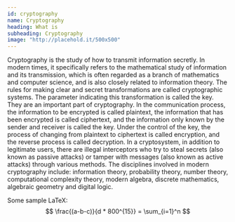 ```yaml
---
id: cryptography
name: Cryptography
heading: What is
subheading: Cryptography
image: "http://placehold.it/500x500"
---
```


Cryptography is the study of how to transmit information secretly. In modern times, it specifically refers to the mathematical study of information and its transmission, which is often regarded as a branch of mathematics and computer science, and is also closely related to information theory.
The rules for making clear and secret transformations are called cryptographic systems. The parameter indicating this transformation is called the key. They are an important part of cryptography.
In the communication process, the information to be encrypted is called plaintext, the information that has been encrypted is called ciphertext, and the information only known by the sender and receiver is called the key. Under the control of the key, the process of changing from plaintext to ciphertext is called encryption, and the reverse process is called decryption. In a cryptosystem, in addition to legitimate users, there are illegal interceptors who try to steal secrets (also known as passive attacks) or tamper with messages (also known as active attacks) through various methods.
The disciplines involved in modern cryptography include: information theory, probability theory, number theory, computational complexity theory, modern algebra, discrete mathematics, algebraic geometry and digital logic.

Some sample LaTeX: $$ \frac{(a-b-c)}{d * 800^{15}} = \sum_{i=1}^n $$
